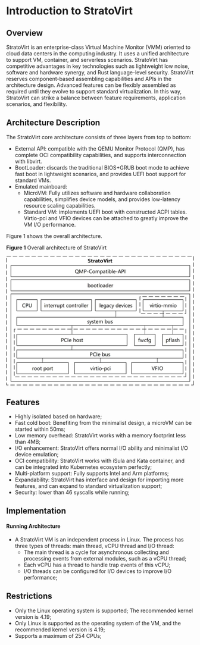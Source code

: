 # Introduction to StratoVirt


## Overview

StratoVirt is an enterprise-class Virtual Machine Monitor (VMM) oriented to cloud data centers in the computing industry. It uses a unified architecture to support VM, container, and serverless scenarios. StratoVirt has competitive advantages in key technologies such as lightweight low noise, software and hardware synergy, and Rust language-level security.
StratoVirt reserves component-based assembling capabilities and APIs in the architecture design. Advanced features can be flexibly assembled as required until they evolve to support standard virtualization. In this way, StratoVirt can strike a balance between feature requirements, application scenarios, and flexibility.



## Architecture Description

The StratoVirt core architecture consists of three layers from top to bottom:

- External API: compatible with the QEMU Monitor Protocol (QMP), has complete OCI compatibility capabilities, and supports interconnection with libvirt.
- BootLoader: discards the traditional BIOS+GRUB boot mode to achieve fast boot in lightweight scenarios, and provides UEFI boot support for standard VMs.
- Emulated mainboard:
  - MicroVM: Fully utilizes software and hardware collaboration capabilities, simplifies device models, and provides low-latency resource scaling capabilities.
  - Standard VM: implements UEFI boot with constructed ACPI tables. Virtio-pci and VFIO devices can be attached to greatly improve the VM I/O performance.

Figure 1 shows the overall architecture.

**Figure 1** Overall architecture of StratoVirt

![](./figures/StratoVirt_architecture.jpg)

## Features

- Highly isolated based on hardware;
- Fast cold boot: Benefiting from the minimalist design, a microVM can be started within 50ms;
- Low memory overhead: StratoVirt works with a memory footprint less than 4MB;
- I/O enhancement: StratoVirt offers normal I/O ability and minimalist I/O device emulation;
- OCI compatibility: StratoVirt works with iSula and Kata container, and can be integrated into Kubernetes ecosystem perfectly;
- Multi-platform support: Fully supports Intel and Arm platforms;
- Expandability: StratoVirt has interface and design for importing more features, and can expand to standard virtualization support;
- Security: lower than 46 syscalls while running;

## Implementation

#### Running Architecture

- A StratoVirt VM is an independent process in Linux. The process has three types of threads: main thread, vCPU thread and I/O thread:
    - The main thread is a cycle for asynchronous collecting and processing events from external modules, such as a vCPU thread;
    - Each vCPU has a thread to handle trap events of this vCPU;
    - I/O threads can be configured for I/O devices to improve I/O performance;

## Restrictions

- Only the Linux operating system is supported; The recommended kernel version is 4.19;
- Only Linux is supported as the operating system of the VM, and the recommended kernel version is 4.19;
- Supports a maximum of 254 CPUs;
